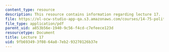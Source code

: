 ```yaml
---
content_type: resource
description: This resource contains information regarding lecture 17.
file: https://ol-ocw-studio-app-qa.s3.amazonaws.com/courses/14-75-political-economy-and-economic-development-fall-2012/9fb693493f0864a87eb293270126b37e_MIT14_75F12_Lec17.pdf
file_type: application/pdf
parent_uid: a853b56e-1940-9c56-f4cd-c7efeece123d
resourcetype: Document
title: Lecture 17
uid: 9fb69349-3f08-64a8-7eb2-93270126b37e
---
```

